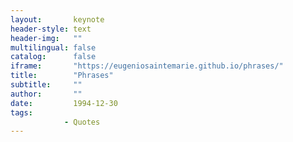 ```yaml
---
layout:       keynote
header-style: text
header-img:   ""
multilingual: false
catalog:      false
iframe:       "https://eugeniosaintemarie.github.io/phrases/"
title:        "Phrases"
subtitle:     ""
author:       ""
date:         1994-12-30
tags:
            - Quotes
---
```


<style>article, footer {display: none !important;}</style>